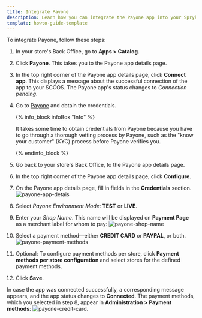 ```yaml
---
title: Integrate Payone
description: Learn how you can integrate the Payone app into your Spryker shop
template: howto-guide-template
---
```


To integrate Payone, follow these steps:

1. In your store's Back Office, go to **Apps&nbsp;<span aria-label="and then">></span> Catalog**.
2. Click **Payone**.
   This takes you to the Payone app details page.
3. In the top right corner of the Payone app details page, click **Connect app**.
   This displays a message about the successful connection of the app to your SCCOS. The Payone app's status changes to *Connection pending*.   
4. Go to [Payone](https://www.payone.com?ref=spryker-documentation) and obtain the credentials.
   
   {% info_block infoBox "Info" %}

   It takes some time to obtain credentials from Payone because you have to go through a thorough vetting process by Payone, such as the "know your customer" (KYC) process before Payone verifies you.

   {% endinfo_block %}

5. Go back to your store's Back Office, to the Payone app details page.
6. In the top right corner of the Payone app details page, click **Configure**.
7. On the Payone app details page, fill in fields in the **Credentials** section.
   ![payone-app-detais](https://spryker.s3.eu-central-1.amazonaws.com/docs/aop/user/apps/payone/payone-app-details.png)
8. Select *Payone Environment Mode*: **TEST** or **LIVE**.
9. Enter your *Shop Name*. This name will be displayed on **Payment Page** as a merchant label for whom to pay:
   ![payone-shop-name](https://spryker.s3.eu-central-1.amazonaws.com/docs/aop/user/apps/payone/payone-shop-name.png)
10. Select a payment method⁠—either **CREDIT CARD** or **PAYPAL**, or both.
   ![payone-payment-methods](https://spryker.s3.eu-central-1.amazonaws.com/docs/aop/user/apps/payone/payone-payment-methods.png)
11. Optional: To configure payment methods per store, click **Payment methods per store configuration** and select stores for the defined payment methods.
12. Click **Save**.
   
In case the app was connected successfully, a corresponding message appears, and the app status changes to **Connected**. The payment methods, which you selected in step 8, appear in **Administration&nbsp;<span aria-label="and then">></span>  Payment methods**:
![payone-credit-card](https://spryker.s3.eu-central-1.amazonaws.com/docs/aop/user/apps/payone/payone-credit-card.png).